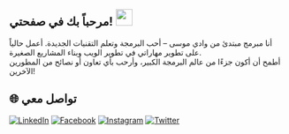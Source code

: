 ## مرحباً بك في صفحتي! <img src="https://raw.githubusercontent.com/aemmadi/aemmadi/master/wave.gif" width="30">

أنا مبرمج مبتدئ من وادي موسى – أحب البرمجة وتعلم التقنيات الجديدة. أعمل حالياً على تطوير مهاراتي في تطوير الويب وبناء المشاريع الصغيرة.  
أطمح أن أكون جزءًا من عالم البرمجة الكبير، وأرحب بأي تعاون أو نصائح من المطورين الآخرين!

## 🌐 تواصل معي

[![LinkedIn](https://img.shields.io/badge/-LinkedIn-blue?style=flat-square&logo=linkedin&logoColor=white)](https://www.linkedin.com/)
[![Facebook](https://img.shields.io/badge/-Facebook-1877F2?style=flat-square&logo=facebook&logoColor=white)](https://facebook.com/)
[![Instagram](https://img.shields.io/badge/-Instagram-E4405F?style=flat-square&logo=instagram&logoColor=white)](https://instagram.com/)
[![Twitter](https://img.shields.io/badg)]()
